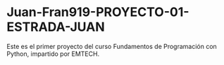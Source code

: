 # Juan-Fran919-PROYECTO-01-ESTRADA-JUAN
Este es el primer proyecto del curso Fundamentos de Programación con Python, impartido por EMTECH.
